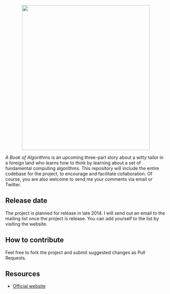 <p align="center">
  <a href="http://bookofalgorithms.com/">
    <img src="http://bookofalgorithms.com/images/logo.png?v=2" hspace="0" vspace="0" width="400" height="453">
  </a>
</p>

_A Book of Algorithms_ is an upcoming three-part story about a witty tailor in a foreign land who learns how to think by learning about a set of fundamental computing algorithms. This repository will include the entire codebase for the project, to encourage and facilitate collaboration. Of course, you are also welcome to send me your comments via email or Twitter.

## Release date
The project is planned for release in late 2014. I will send out an email to the mailing list once the project is release. You can add yourself to the list by visiting the website.

## How to contribute
Feel free to fork the project and submit suggested changes as Pull Requests.

## Resources
* [Official website](http://bookofalgorithms.com)
